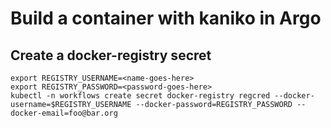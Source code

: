 # Build a container with kaniko in Argo

## Create a docker-registry secret

```
export REGISTRY_USERNAME=<name-goes-here>
export REGISTRY_PASSWORD=<password-goes-here>
kubectl -n workflows create secret docker-registry regcred --docker-username=$REGISTRY_USERNAME --docker-password=REGISTRY_PASSWORD --docker-email=foo@bar.org
```